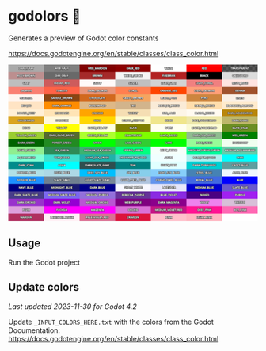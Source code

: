 # godolors :art:
Generates a preview of Godot color constants

https://docs.godotengine.org/en/stable/classes/class_color.html

![preview](_meta/readme/colors.png)

## Usage

Run the Godot project

## Update colors

*Last updated 2023-11-30 for Godot 4.2*

Update `_INPUT_COLORS_HERE.txt` with the colors from the Godot Documentation: https://docs.godotengine.org/en/stable/classes/class_color.html
